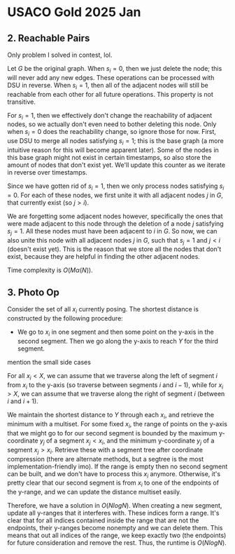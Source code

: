 # USACO Gold 2025 Jan

## 2. Reachable Pairs
Only problem I solved in contest, lol. 

Let $G$ be the original graph. When $s_i=0$, then we just delete the node; this will never add any new edges. These operations can be processed with DSU in reverse. When $s_i=1$, then all of the adjacent nodes will still be reachable from each other for all future operations. This property is not transitive.

For $s_i=1$, then we effectively don't change the reachability of adjacent nodes, so we actually don't even need to bother deleting this node. Only when $s_i=0$ does the reachability change, so ignore those for now. First, use DSU to merge all nodes satisfying $s_i=1$; this is the base graph (a more intuitive reason for this will become apparent later). Some of the nodes in this base graph might not exist in certain timestamps, so also store the amount of nodes that don't exist yet. We'll update this counter as we iterate in reverse over timestamps.

Since we have gotten rid of $s_i=1$, then we only process nodes satisfying $s_i=0$. For each of these nodes, we first unite it with all adjacent nodes $j$ in $G$, that currently exist (so $j>i$). 

We are forgetting some adjacent nodes however, specifically the ones that were made adjacent to this node through the deletion of a node $j$ satisfying $s_j=1$. All these nodes must have been adjacent to $i$ in $G$. So now, we can also unite this node with all adjacent nodes $j$ in $G$, such that $s_j=1$ and $j<i$ (doesn't exist yet). This is the reason that we store all the nodes that don't exist, because they are helpful in finding the other adjacent nodes.

Time complexity is $O(M\alpha(N))$.

## 3. Photo Op
Consider the set of all $x_i$ currently posing. The shortest distance is constructed by the following procedure:
 - We go to $x_i$ in one segment and then some point on the y-axis in the second segment. Then we go along the y-axis to reach $Y$ for the third segment.

 mention the small side cases

For all $x_i<X$, we can assume that we traverse along the left of segment $i$ from $x_i$ to the y-axis (so traverse between segments $i$ and $i-1$), while for $x_i>X$, we can assume that we traverse along the right of segment $i$ (between $i$ and $i+1$).

We maintain the shortest distance to $Y$ through each $x_i$, and retrieve the minimum with a multiset. For some fixed $x_i$, the range of points on the y-axis that we might go to for our second segment is bounded by the maximum y-coordinate $y_j$ of a segment $x_j<x_i$, and the minimum y-coordinate $y_j$ of a segment $x_j>x_i$. Retrieve these with a segment tree after coordinate compression (there are alternate methods, but a segtree is the most implementation-friendly imo). If the range is empty then no second segment can be built, and we don't have to process this $x_i$ anymore. Otherwise, it's pretty clear that our second segment is from $x_i$ to one of the endpoints of the y-range, and we can update the distance multiset easily.

Therefore, we have a solution in $O(NlogN)$. When creating a new segment, update all y-ranges that it interferes with. These indices form a range. It's clear that for all indices contained inside the range that are not the endpoints, their y-ranges become nonempty and we can delete them. This means that out all indices of the range, we keep exactly two (the endpoints) for future consideration and remove the rest. Thus, the runtime is $O(NlogN)$.